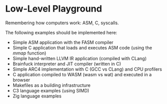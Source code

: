 # Low-Level Playground

Remembering how computers work: ASM, C, syscalls. 

The following examples should be implemented here:
- Simple ASM application with the FASM compiler
- Simple C application that loads and executes ASM code (using the _mmap_ function)
- Simple hand-written LLVM IR application (compiled with CLang)
- Brainfuck interpreter and JIT compiler (written in C)
- Simple ARC4 implementation with C (GCC vs CLang) and CPU profilers
- C application compiled to WASM (wasm vs wat) and executed in a browser
- Makefiles as a building infrastructure
- C3 language examples (using SIMD)
- Zig language examples 
